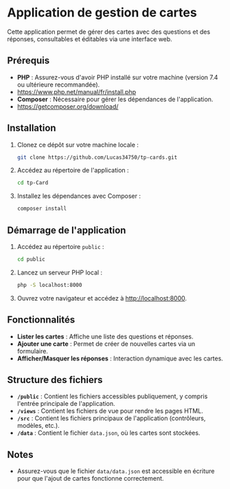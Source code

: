 
# Application de gestion de cartes

Cette application permet de gérer des cartes avec des questions et des réponses, consultables et éditables via une interface web.

## Prérequis

- **PHP** : Assurez-vous d'avoir PHP installé sur votre machine (version 7.4 ou ultérieure recommandée).
- https://www.php.net/manual/fr/install.php
- **Composer** : Nécessaire pour gérer les dépendances de l'application.
- https://getcomposer.org/download/

## Installation

1. Clonez ce dépôt sur votre machine locale :
   ```bash
   git clone https://github.com/Lucas34750/tp-cards.git
   ```
2. Accédez au répertoire de l'application :
   ```bash
   cd tp-Card
   ```
3. Installez les dépendances avec Composer :
   ```bash
   composer install
   ```

## Démarrage de l'application

1. Accédez au répertoire `public` :
   ```bash
   cd public
   ```
2. Lancez un serveur PHP local :
   ```bash
   php -S localhost:8000
   ```
3. Ouvrez votre navigateur et accédez à [http://localhost:8000](http://localhost:8000).

## Fonctionnalités

- **Lister les cartes** : Affiche une liste des questions et réponses.
- **Ajouter une carte** : Permet de créer de nouvelles cartes via un formulaire.
- **Afficher/Masquer les réponses** : Interaction dynamique avec les cartes.

## Structure des fichiers

- **`/public`** : Contient les fichiers accessibles publiquement, y compris l'entrée principale de l'application.
- **`/views`** : Contient les fichiers de vue pour rendre les pages HTML.
- **`/src`** : Contient les fichiers principaux de l'application (contrôleurs, modèles, etc.).
- **`/data`** : Contient le fichier `data.json`, où les cartes sont stockées.

## Notes

- Assurez-vous que le fichier `data/data.json` est accessible en écriture pour que l'ajout de cartes fonctionne correctement.
